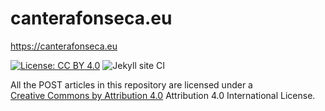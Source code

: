 # canterafonseca.eu
https://canterafonseca.eu

[![License: CC BY 4.0](https://img.shields.io/badge/License-CC%20BY%204.0-lightgrey.svg)](https://creativecommons.org/licenses/by/4.0/)
![Jekyll site CI](https://github.com/jmcanterafonseca/jmcanterafonseca.github.io/workflows/Jekyll%20site%20CI/badge.svg)

All the POST articles in this repository are licensed under a  
[Creative Commons by Attribution 4.0](https://creativecommons.org/licenses/by/4.0/)
Attribution 4.0 International License.
